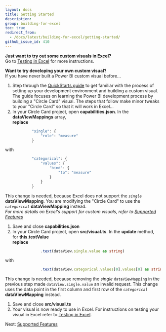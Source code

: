 ```yaml
---
layout: docs
title: Getting Started
description: 
group: building-for-excel
toc: true
redirect_from:
  - /docs/latest/building-for-excel/getting-started/
github_issue_id: 410
---
```


**Just want to try out some custom visuals in Excel?**  
Go to [Testing in Excel](../testing-in-excel/) for more instructions.

**Want to try developing your own custom visual?**  
If you have never built a Power BI custom visual before...
1.  Step through the [QuickStarts guide](../../step-by-step-lab/developing-a-power-bi-custom-visual/) to get familiar with the process of setting up your development environment and building a custom visual.  The guide focuses on learning the Power BI development process by building a "Circle Card" visual. The steps that follow make minor tweaks to your "Circle Card" so that it will work in Excel...
1. In your Circle Card project, open **capabilities.json**.   In the **dataViewMappings** array,  
**replace**
```typescript
            "single": {
                "role": "measure"
            }
```  
with  
```typescript
            "categorical": {
                "values": {
                    "bind": {
                        "to": "measure"
                    }
                }
            }
```
This change is needed, because Excel does not support the *`single`* **dataViewMapping**.  You are modifying the "Circle Card" to use the *`categorical`* **dataViewMapping** instead.  
*For more details on Excel's support for custom visuals, refer to [Supported Features](../supported-features/)*
1. Save and close **capabilities.json**
1. In your Circle Card project, open **src/visual.ts**.  In the **update** method, for **this.textValue**  
**replace**
```typescript
                .text(dataView.single.value as string)
```  
with  
```typescript
                .text(dataView.categorical.values[0].values[0] as string)
```  
This change is needed, because removing the *single* `dataViewMapping` in the previous step made  `dataView.single.value` an invalid request.  This change uses the data point in the first column and first row of the *`categorical`* **dataViewMapping** instead.
1.  Save and close **src/visual.ts**
1.  Your visual is now ready to use in Excel.  For instructions on testing your visual in Excel refer to [Testing in Excel](../testing-in-excel/).

Next: [Supported Features](../supported-features/)